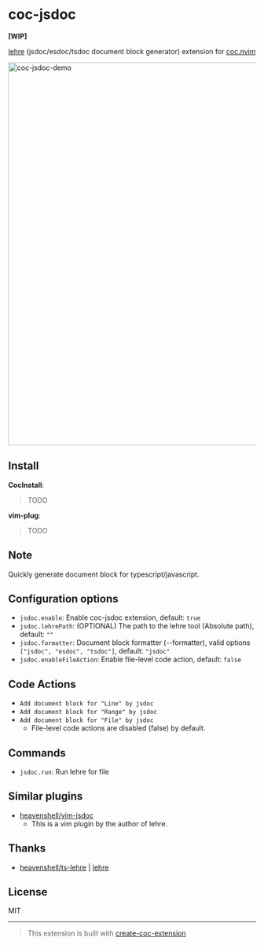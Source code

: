 # coc-jsdoc

**[WIP]**

[lehre](https://www.npmjs.com/package/lehre) (jsdoc/esdoc/tsdoc document block generator) extension for [coc.nvim](https://github.com/neoclide/coc.nvim)

<img width="780" alt="coc-jsdoc-demo" src="https://user-images.githubusercontent.com/188642/113977955-4cfecb80-987e-11eb-98e7-73e0fce9a452.gif">

## Install

**CocInstall**:

> TODO

**vim-plug**:

> TODO

## Note

Quickly generate document block for typescript/javascript.

## Configuration options

- `jsdoc.enable`: Enable coc-jsdoc extension, default: `true`
- `jsdoc.lehrePath`: (OPTIONAL) The path to the lehre tool (Absolute path), default: `""`
- `jsdoc.formatter`: Document block formatter (--formatter), valid options `["jsdoc", "esdoc", "tsdoc"]`, default: `"jsdoc"`
- `jsdoc.enableFileAction`: Enable file-level code action, default: `false`

## Code Actions

- `Add document block for "Line" by jsdoc`
- `Add document block for "Range" by jsdoc`
- `Add document block for "File" by jsdoc`
  - File-level code actions are disabled (false) by default.

## Commands

- `jsdoc.run`: Run lehre for file

## Similar plugins

- [heavenshell/vim-jsdoc](https://github.com/heavenshell/vim-jsdoc)
  - This is a vim plugin by the author of lehre.

## Thanks

- [heavenshell/ts-lehre](https://github.com/heavenshell/ts-lehre) | [lehre](https://www.npmjs.com/package/lehre)

## License

MIT

---

> This extension is built with [create-coc-extension](https://github.com/fannheyward/create-coc-extension)
